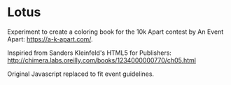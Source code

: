# Lotus

Experiment to create a coloring book for the 10k Apart contest by An Event Apart: https://a-k-apart.com/. 

Inspiried from Sanders Kleinfeld's HTML5 for Publishers: http://chimera.labs.oreilly.com/books/1234000000770/ch05.html

Original Javascript replaced to fit event guidelines. 
